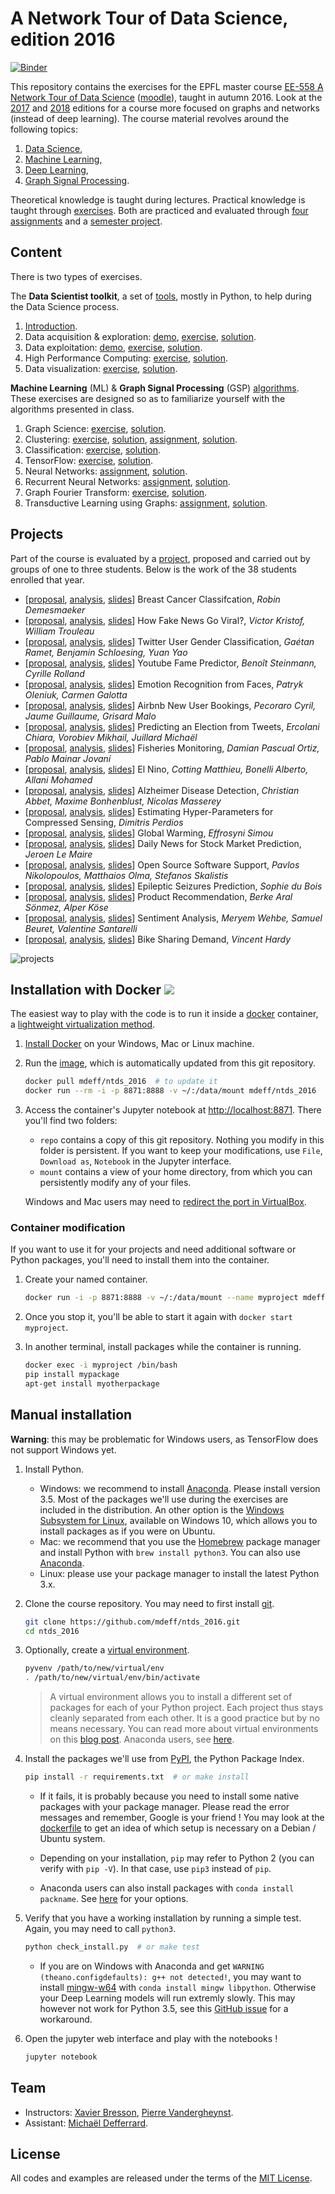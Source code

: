# A Network Tour of Data Science, edition 2016

[![Binder](https://mybinder.org/badge.svg)][binder]

[binder]: https://mybinder.org/v2/gh/mdeff/ntds_2016/with_outputs?urlpath=tree

This repository contains the exercises for the EPFL master course [EE-558 A
Network Tour of Data Science][epfl] ([moodle]), taught in autumn 2016. Look at
the [2017] and [2018] editions for a course more focused on graphs and networks
(instead of deep learning).
The course material revolves around the following topics:

1. [Data Science](https://en.wikipedia.org/wiki/Data_science),
1. [Machine Learning](https://en.wikipedia.org/wiki/Machine_learning),
1. [Deep Learning](https://en.wikipedia.org/wiki/Deep_learning),
1. [Graph Signal Processing](https://arxiv.org/abs/1211.0053).

Theoretical knowledge is taught during lectures.
Practical knowledge is taught through [exercises](#content).
Both are practiced and evaluated through [four assignments](#content) and a [semester project](#projects).

[epfl]: http://edu.epfl.ch/coursebook/en/a-network-tour-of-data-science-EE-558
[moodle]: http://moodle.epfl.ch/course/view.php?id=15299
[2017]: https://github.com/mdeff/ntds_2017
[2018]: https://github.com/mdeff/ntds_2018

## Content

There is two types of exercises.

The **Data Scientist toolkit**, a set of [tools][toolkit], mostly in Python, to
help during the Data Science process.

1. [Introduction][t00_intro].
2. Data acquisition & exploration: [demo][t01_demo], [exercise][t01_ex], [solution][t01_sol].
3. Data exploitation: [demo][t02_demo], [exercise][t02_ex], [solution][t02_sol].
4. High Performance Computing: [exercise][t03_ex], [solution][t03_sol].
5. Data visualization: [exercise][t04_ex], [solution][t04_sol].

[toolkit]:    https://nbviewer.jupyter.org/github/mdeff/ntds_2016/tree/with_outputs/toolkit
[t00_intro]:  https://nbviewer.jupyter.org/github/mdeff/ntds_2016/blob/with_outputs/toolkit/00_introduction.ipynb
[t01_demo]:   https://nbviewer.jupyter.org/github/mdeff/ntds_2016/blob/with_outputs/toolkit/01_demo_acquisition_exploration.ipynb
[t01_ex]:     https://nbviewer.jupyter.org/github/mdeff/ntds_2016/blob/with_outputs/toolkit/01_ex_acquisition_exploration.ipynb
[t01_sol]:    https://nbviewer.jupyter.org/github/mdeff/ntds_2016/blob/with_outputs/toolkit/01_sol_acquisition_exploration.ipynb
[t02_demo]:   https://nbviewer.jupyter.org/github/mdeff/ntds_2016/blob/with_outputs/toolkit/02_demo_exploitation.ipynb
[t02_ex]:     https://nbviewer.jupyter.org/github/mdeff/ntds_2016/blob/with_outputs/toolkit/02_ex_exploitation.ipynb
[t02_sol]:    https://nbviewer.jupyter.org/github/mdeff/ntds_2016/blob/with_outputs/toolkit/02_sol_exploitation.ipynb
[t03_ex]:     https://nbviewer.jupyter.org/github/mdeff/ntds_2016/blob/with_outputs/toolkit/03_ex_hpc.ipynb
[t03_sol]:    https://nbviewer.jupyter.org/github/mdeff/ntds_2016/blob/with_outputs/toolkit/03_sol_hpc.ipynb
[t04_ex]:     https://nbviewer.jupyter.org/github/mdeff/ntds_2016/blob/with_outputs/toolkit/04_ex_visualization.ipynb
[t04_sol]:    https://nbviewer.jupyter.org/github/mdeff/ntds_2016/blob/with_outputs/toolkit/04_sol_visualization.ipynb

**Machine Learning** (ML) & **Graph Signal Processing** (GSP) [algorithms].
These exercises are designed so as to familiarize yourself with the algorithms
presented in class.

1. Graph Science: [exercise][a01_ex], [solution][a01_sol].
2. Clustering: [exercise][a02_ex], [solution][a02_sol], [assignment][a02_ass], [solution][a02_sass].
3. Classification: [exercise][a03_ex], [solution][a03_sol].
4. TensorFlow: [exercise][a04_ex], [solution][a04_sol].
5. Neural Networks: [assignment][a05_ass], [solution][a05_sol].
6. Recurrent Neural Networks: [assignment][a06_ass], [solution][a06_sol].
7. Graph Fourier Transform: [exercise][a07_ex], [solution][a07_sol].
8. Transductive Learning using Graphs: [assignment][a08_ass], [solution][a08_sol].

[algorithms]: https://nbviewer.jupyter.org/github/mdeff/ntds_2016/tree/with_outputs/algorithms
[a01_ex]:     https://nbviewer.jupyter.org/github/mdeff/ntds_2016/blob/with_outputs/algorithms/01_ex_graph_science.ipynb
[a01_sol]:    https://nbviewer.jupyter.org/github/mdeff/ntds_2016/blob/with_outputs/algorithms/01_sol_graph_science.ipynb
[a02_ex]:     https://nbviewer.jupyter.org/github/mdeff/ntds_2016/blob/with_outputs/algorithms/02_ex_clustering.ipynb
[a02_sol]:    https://nbviewer.jupyter.org/github/mdeff/ntds_2016/blob/with_outputs/algorithms/02_sol_clustering.ipynb
[a02_ass]:    https://nbviewer.jupyter.org/github/mdeff/ntds_2016/blob/with_outputs/algorithms/02_ass_clustering.ipynb
[a02_sass]:   https://nbviewer.jupyter.org/github/mdeff/ntds_2016/blob/with_outputs/algorithms/02_sol_assignment.ipynb
[a03_ex]:     https://nbviewer.jupyter.org/github/mdeff/ntds_2016/blob/with_outputs/algorithms/03_ex_classification.ipynb
[a03_sol]:    https://nbviewer.jupyter.org/github/mdeff/ntds_2016/blob/with_outputs/algorithms/03_sol_classification.ipynb
[a04_ex]:     https://nbviewer.jupyter.org/github/mdeff/ntds_2016/blob/with_outputs/algorithms/04_ex_tensorflow.ipynb
[a04_sol]:    https://nbviewer.jupyter.org/github/mdeff/ntds_2016/blob/with_outputs/algorithms/04_sol_tensorflow.ipynb
[a05_ass]:    https://nbviewer.jupyter.org/github/mdeff/ntds_2016/blob/with_outputs/algorithms/05_ass_convnet.ipynb
[a05_sol]:    https://nbviewer.jupyter.org/github/mdeff/ntds_2016/blob/with_outputs/algorithms/05_sol_convnet.ipynb
[a06_ass]:    https://nbviewer.jupyter.org/github/mdeff/ntds_2016/blob/with_outputs/algorithms/06_ass_recurrent_nn.ipynb
[a06_sol]:    https://nbviewer.jupyter.org/github/mdeff/ntds_2016/blob/with_outputs/algorithms/06_sol_recurrent_nn.ipynb
[a07_ex]:     https://nbviewer.jupyter.org/github/mdeff/ntds_2016/blob/with_outputs/algorithms/07_ex_graph_fourier.ipynb
[a07_sol]:    https://nbviewer.jupyter.org/github/mdeff/ntds_2016/blob/with_outputs/algorithms/07_sol_graph_fourier.ipynb
[a08_ass]:    https://nbviewer.jupyter.org/github/mdeff/ntds_2016/blob/with_outputs/algorithms/08_ass_graph_inpainting.ipynb
[a08_sol]:    https://nbviewer.jupyter.org/github/mdeff/ntds_2016/blob/with_outputs/algorithms/08_sol_graph_inpainting.ipynb

## Projects

Part of the course is evaluated by a [project][desc], proposed and carried out
by groups of one to three students.
Below is the work of the 38 students enrolled that year.

* [[proposal][01p], [analysis][01r], [slides][01s]] Breast Cancer Classifcation, *Robin Demesmaeker*
* [[proposal][02p], [analysis][02r], [slides][02s]] How Fake News Go Viral?, *Victor Kristof, William Trouleau*
* [[proposal][03p], [analysis][03r], [slides][03s]] Twitter User Gender Classification, *Gaétan Ramet, Benjamin Schloesing, Yuan Yao*
* [[proposal][04p], [analysis][04r], [slides][04s]] Youtube Fame Predictor, *Benoît Steinmann, Cyrille Rolland*
* [[proposal][05p], [analysis][05r], [slides][05s]] Emotion Recognition from Faces, *Patryk Oleniuk, Carmen Galotta*
* [[proposal][06p], [analysis][06r], [slides][06s]] Airbnb New User Bookings, *Pecoraro Cyril, Jaume Guillaume, Grisard Malo*
* [[proposal][07p], [analysis][07r], [slides][07s]] Predicting an Election from Tweets, *Ercolani Chiara, Vorobiev Mikhail, Juillard Michaël*
* [[proposal][08p], [analysis][08r], [slides][08s]] Fisheries Monitoring, *Damian Pascual Ortiz, Pablo Mainar Jovaní*
* [[proposal][09p], [analysis][09r], [slides][09s]] El Nino, *Cotting Matthieu, Bonelli Alberto, Allani Mohamed*
* [[proposal][10p], [analysis][10r], [slides][10s]] Alzheimer Disease Detection, *Christian Abbet, Maxime Bonhenblust, Nicolas Masserey*
* [[proposal][11p], [analysis][11r], [slides][11s]] Estimating Hyper-Parameters for Compressed Sensing, *Dimitris Perdios*
* [[proposal][12p], [analysis][12r], [slides][12s]] Global Warming, *Effrosyni Simou*
* [[proposal][13p], [analysis][13r], [slides][13s]] Daily News for Stock Market Prediction, *Jeroen Le Maire*
* [[proposal][14p], [analysis][14r], [slides][14s]] Open Source Software Support, *Pavlos Nikolopoulos, Matthaios Olma, Stefanos Skalistis*
* [[proposal][15p], [analysis][15r], [slides][15s]] Epileptic Seizures Prediction, *Sophie du Bois*
* [[proposal][16p], [analysis][16r], [slides][16s]] Product Recommendation, *Berke Aral Sönmez, Alper Köse*
* [[proposal][17p], [analysis][17r], [slides][17s]] Sentiment Analysis, *Meryem Wehbe, Samuel Beuret, Valentine Santarelli*
* [[proposal][18p], [analysis][18r], [slides][18s]] Bike Sharing Demand, *Vincent Hardy*

![projects](project/projects.jpg)

[desc]: https://nbviewer.jupyter.org/github/mdeff/ntds_2016/blob/with_outputs/project/description.pdf

[01p]: project/proposals/breast_cancer.pdf
[01r]: project/reports/breast_cancer/
[01s]: project/slides/breast_cancer.pdf
[02p]: project/proposals/fake_news.pdf
[02r]: project/reports/fake_news/
[02s]: project/slides/fake_news.pdf
[03p]: project/proposals/twitter_gender.pdf
[03r]: project/reports/twitter_gender/
[03s]: project/slides/twitter_gender.pdf
[04p]: project/proposals/youtube_fame.pdf
[04r]: project/reports/youtube_fame/
[04s]: project/slides/youtube_fame.pdf
[05p]: project/proposals/emotion_recognition.pdf
[05r]: project/reports/emotion_recognition/
[05s]: project/slides/emotion_recognition.pdf
[06p]: project/proposals/airbnb_booking.pdf
[06r]: project/reports/airbnb_booking/
[06s]: project/slides/airbnb_booking.pdf
[07p]: project/proposals/election_prediction.pdf
[07r]: project/reports/election_prediction/
[07s]: project/slides/election_prediction.pdf
[08p]: project/proposals/fisheries_monitoring.pdf
[08r]: project/reports/fisheries_monitoring/
[08s]: project/slides/fisheries_monitoring.pdf
[09p]: project/proposals/el_nino.pdf
[09r]: project/reports/el_nino/
[09s]: project/slides/el_nino.pdf
[10p]: project/proposals/alzheimer_detection.pdf
[10r]: project/reports/alzheimer_detection/
[10s]: project/slides/alzheimer_detection.pdf
[11p]: project/proposals/compressed_sensing.pdf
[11r]: project/reports/compressed_sensing/
[11s]: project/slides/compressed_sensing.pdf
[12p]: project/proposals/global_warming.pdf
[12r]: project/reports/global_warming/
[12s]: project/slides/global_warming.pdf
[13p]: project/proposals/stock_market.pdf
[13r]: project/reports/stock_market/
[13s]: project/slides/stock_market.pdf
[14p]: project/proposals/software_support.pdf
[14r]: project/reports/software_support/
[14s]: project/slides/software_support.pdf
[15p]: project/proposals/epileptic_seizures.pdf
[15r]: project/reports/epileptic_seizures/
[15s]: project/slides/epileptic_seizures.pdf
[16p]: project/proposals/product_recommendation.pdf
[16r]: project/reports/product_recommendation/
[16s]: project/slides/product_recommendation.pdf
[17p]: project/proposals/sentiment_analysis.pdf
[17r]: project/reports/sentiment_analysis/
[17s]: project/slides/sentiment_analysis.pdf
[18p]: project/proposals/bike_sharing.pdf
[18r]: project/reports/bike_sharing/
[18s]: project/slides/bike_sharing.pdf

## Installation with Docker [![](https://images.microbadger.com/badges/image/mdeff/ntds_2016.svg)][image]

The easiest way to play with the code is to run it inside a [docker] container,
a [lightweight virtualization method][virt].

[docker]: https://www.docker.com
[virt]: https://en.wikipedia.org/wiki/Operating-system-level_virtualization

1. [Install Docker][install] on your Windows, Mac or Linux machine.

2. Run the [image], which is automatically updated from this git repository.
   ```sh
   docker pull mdeff/ntds_2016  # to update it
   docker run --rm -i -p 8871:8888 -v ~/:/data/mount mdeff/ntds_2016
   ```

3. Access the container's Jupyter notebook at <http://localhost:8871>. There
   you'll find two folders:

   * `repo` contains a copy of this git repository. Nothing you modify in this
	 folder is persistent. If you want to keep your modifications, use `File`,
	 `Download as`, `Notebook` in the Jupyter interface.
   * `mount` contains a view of your home directory, from which you can
     persistently modify any of your files.

   Windows and Mac users may need to [redirect the port in
   VirtualBox][redirect].

[install]: https://docs.docker.com/engine/installation/
[image]: https://hub.docker.com/r/mdeff/ntds_2016/
[redirect]: https://stackoverflow.com/a/33642903/3734066

### Container modification

If you want to use it for your projects and need additional software or Python
packages, you'll need to install them into the container.

1. Create your named container.
   ```sh
   docker run -i -p 8871:8888 -v ~/:/data/mount --name myproject mdeff/ntds_2016
   ```

2. Once you stop it, you'll be able to start it again with `docker start
   myproject`.

3. In another terminal, install packages while the container is running.
   ```sh
   docker exec -i myproject /bin/bash
   pip install mypackage
   apt-get install myotherpackage
   ```

## Manual installation

**Warning**: this may be problematic for Windows users, as TensorFlow does not
support Windows yet.

1. Install Python.
	* Windows: we recommend to install [Anaconda]. Please install version 3.5.
	  Most of the packages we'll use during the exercises are included in the
	  distribution. An other option is the [Windows Subsystem for Linux][wsl],
	  available on Windows 10, which allows you to install packages as if you
	  were on Ubuntu.
	* Mac: we recommend that you use the [Homebrew] package manager and install
	  Python with `brew install python3`. You can also use [Anaconda].
	* Linux: please use your package manager to install the latest Python 3.x.

2. Clone the course repository. You may need to first install [git].
   ```sh
   git clone https://github.com/mdeff/ntds_2016.git
   cd ntds_2016
   ```

3. Optionally, create a [virtual environment][venv].
   ```sh
   pyvenv /path/to/new/virtual/env
   . /path/to/new/virtual/env/bin/activate
   ```
   > A virtual environment allows you to install a different set of packages for
   > each of your Python project. Each project thus stays cleanly separated from
   > each other. It is a good practice but by no means necessary. You can read
   > more about virtual environments on this [blog post][venv_blog]. Anaconda
   > users, see [here][conda_venv].

4. Install the packages we'll use from [PyPI], the Python Package Index.
   ```sh
   pip install -r requirements.txt  # or make install
   ```

   * If it fails, it is probably because you need to install some native
	 packages with your package manager. Please read the error messages and
	 remember, Google is your friend ! You may look at the
	 [dockerfile](dockerfile) to get an idea of which setup is necessary on
	 a Debian / Ubuntu system.

   * Depending on your installation, `pip` may refer to Python 2 (you can
	 verify with `pip -V`). In that case, use `pip3` instead of `pip`.

   * Anaconda users can also install packages with `conda install packname`.
	 See [here][conda_install] for your options.

5. Verify that you have a working installation by running a simple test.
   Again, you may need to call `python3`.
   ```sh
   python check_install.py  # or make test
   ```

   * If you are on Windows with Anaconda and get
	 `WARNING (theano.configdefaults): g++ not detected!`, you may want to
	 install [mingw-w64](http://mingw-w64.org) with `conda install mingw
	 libpython`. Otherwise your Deep Learning models will run extremly slowly.
	 This may however not work for Python 3.5, see this [GitHub
	 issue][theano_windows_py35] for a workaround.

6. Open the jupyter web interface and play with the notebooks !
   ```sh
   jupyter notebook
   ```

[Homebrew]: http://brew.sh
[wsl]: https://msdn.microsoft.com/en-us/commandline/wsl/about
[Anaconda]: https://www.continuum.io/downloads#windows
[conda_install]: http://stackoverflow.com/a/18640601/3734066
[conda_venv]: http://conda.pydata.org/docs/using/envs.html
[venv]: https://docs.python.org/3/library/venv.html
[venv_blog]: https://realpython.com/blog/python/python-virtual-environments-a-primer/
[PyPI]: https://pypi.python.org
[git]: https://git-scm.com/downloads
[theano_windows_py35]: https://github.com/Theano/Theano/issues/3376#issuecomment-235034897

## Team

* Instructors:
[Xavier Bresson](http://www.ntu.edu.sg/home/xbresson),
[Pierre Vandergheynst](https://people.epfl.ch/pierre.vandergheynst).
* Assistant:
[Michaël Defferrard](http://deff.ch).

## License

All codes and examples are released under the terms of the [MIT
License](LICENSE.txt).
